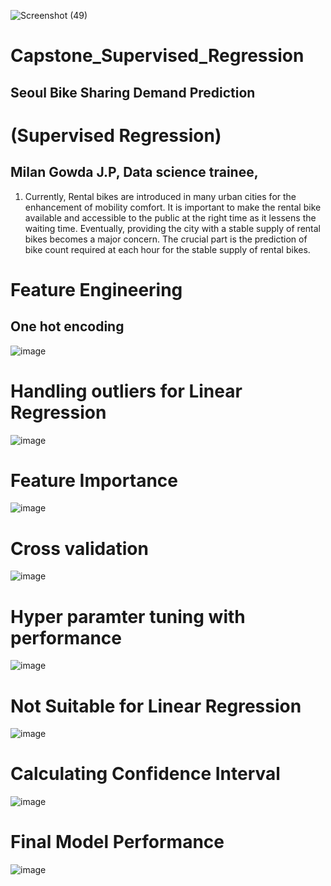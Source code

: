 ![Screenshot (49)](https://user-images.githubusercontent.com/46890041/176069483-ad9cb94c-c217-4683-8297-8c3cde5748ba.png)
# Capstone_Supervised_Regression

## Seoul Bike Sharing Demand Prediction
# (Supervised Regression)
## Milan Gowda  J.P, Data science trainee,
1. Currently, Rental bikes are introduced in many urban cities for the enhancement of mobility comfort. It is important to make the rental bike available and accessible to the public at the right time as it lessens the 
waiting time. Eventually, providing the city with a stable supply of rental bikes becomes a major concern. The crucial part is the prediction of bike count required at each hour for the stable supply of rental bikes.


# Feature Engineering 
## One hot encoding
![image](https://user-images.githubusercontent.com/46890041/176071005-35254cb8-4e80-456c-8faa-a55025da5ec3.png)

# Handling outliers for Linear Regression
![image](https://user-images.githubusercontent.com/46890041/176071247-df9f0bb1-4cac-465d-acd1-81b0b1078486.png)


# Feature Importance
![image](https://user-images.githubusercontent.com/46890041/176069695-0e253f9f-36c7-4490-8580-b4301891461c.png)

# Cross validation
![image](https://user-images.githubusercontent.com/46890041/176070234-1df8a8d2-8c6d-49df-828a-6117df0f638f.png)

# Hyper paramter tuning with performance
![image](https://user-images.githubusercontent.com/46890041/176070698-bc9e14e9-9976-4ef0-bb64-1febd409db1a.png)


# Not Suitable for Linear Regression
![image](https://user-images.githubusercontent.com/46890041/176070026-bc18e3d9-8339-4d99-a525-11abfd9322cf.png)

# Calculating Confidence Interval
![image](https://user-images.githubusercontent.com/46890041/176070446-6bcc91bc-a10a-4418-9094-b21e4580fea2.png)


# Final Model Performance
![image](https://user-images.githubusercontent.com/46890041/176071581-fe64715d-25f7-4bd2-8760-a8ee264982ad.png)



